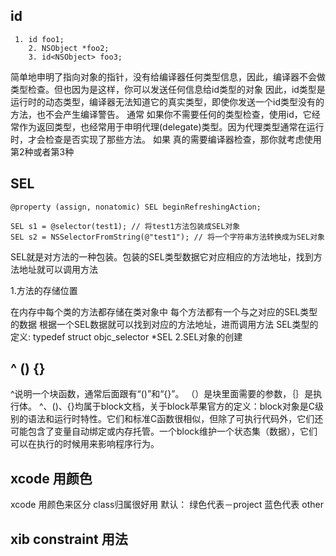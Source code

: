 ## id
```
 1. id foo1;
    2. NSObject *foo2;
    3. id<NSObject> foo3;
```

简单地申明了指向对象的指针，没有给编译器任何类型信息，因此，编译器不会做类型检查。但也因为是这样，你可以发送任何信息给id类型的对象
因此，id类型是运行时的动态类型，编译器无法知道它的真实类型，即使你发送一个id类型没有的方法，也不会产生编译警告。
通常
如果你不需要任何的类型检查，使用id，它经常作为返回类型，也经常用于申明代理(delegate)类型。因为代理类型通常在运行时，才会检查是否实现了那些方法。
如果
真的需要编译器检查，那你就考虑使用第2种或者第3种


## SEL
```
@property (assign, nonatomic) SEL beginRefreshingAction;

SEL s1 = @selector(test1); // 将test1方法包装成SEL对象　 
SEL s2 = NSSelectorFromString(@"test1"); // 将一个字符串方法转换成为SEL对象 

```
SEL就是对方法的一种包装。包装的SEL类型数据它对应相应的方法地址，找到方法地址就可以调用方法

1.方法的存储位置

在内存中每个类的方法都存储在类对象中
每个方法都有一个与之对应的SEL类型的数据
根据一个SEL数据就可以找到对应的方法地址，进而调用方法
SEL类型的定义:  typedef struct objc_selector *SEL
2.SEL对象的创建



## ^ () {} 
^说明一个块函数，通常后面跟有“()”和“{}”。
（）是块里面需要的参数，｛｝是执行体。
^、()、{}均属于block文档，关于block苹果官方的定义：block对象是C级别的语法和运行时特性。它们和标准C函数很相似，但除了可执行代码外，它们还可能包含了变量自动绑定或内存托管。一个block维护一个状态集（数据），它们可以在执行的时候用来影响程序行为。



## xcode 用颜色
xcode 用颜色来区分 class归属很好用
默认： 绿色代表－project  蓝色代表 other


##  xib constraint 用法

